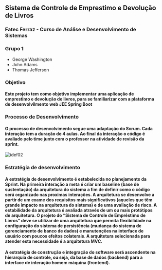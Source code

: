 ## Sistema de Controle de Emprestimo e Devolução de Livros
### Fatec Ferraz - Curso de Análise e Desenvolvimento de Sistemas
### Grupo 1
- George Washington
- John Adams
- Thomas Jefferson

### Objetivo
#### Este projeto tem como  objetivo implementar uma aplicação de emprestimo e devolução de livros, para se familiarizar com a plataforma de desenvolvilmento web JEE Spring Boot

### Processo de Desenvolvimento
#### O processo de desenvolvimento segue uma adaptação do Scrum. Cada interação tem a duração de 4 aulas. Ao final da interação o código é avaliado pelo time junto com o professor na atividade de revisão da sprint. 

![idef02](https://user-images.githubusercontent.com/14267502/84417700-6a2a2580-abec-11ea-8b39-d20213a4f15d.png)

### Estratégia de desenvolvimento
#### A estratégia de desenvolvimento é estabelecida no planejamento da Sprint. Na primeira interação a meta é criar um baseline (base de sustentação) da arquitetura do sistema a fim de definir como o código será organizado nas proximas interações. A arquitetura se desenvolve a partir de um exame dos requisitos mais significativos (aqueles que têm grande impacto na arquitetura do sistema) e de uma avaliação de risco. A estabilidade da arquitetura é avaliada através de um ou mais protótipos de arquitetura. O projeto do “Sistema de Controle de Empréstimo de Livros” deve se utilizar de uma arquitetura que permita flexibilidade na configuração do sistema de persistência (mudança do sistema de gerenciamento de banco de dados) e manutenções na interface de usuário com poucos efeitos colaterais. A arquitetura selecionada para atender esta necessidade é a arquitetura MVC. 
#### A estratégia de construção e integração do software será ascendente na hierarquia de controle, ou seja, da base de dados (backend) para a interface de interação homem máquina (frontend). 




